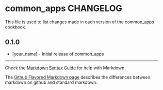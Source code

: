 common_apps CHANGELOG
=====================

This file is used to list changes made in each version of the common_apps cookbook.

0.1.0
-----
- [your_name] - Initial release of common_apps

- - -
Check the [Markdown Syntax Guide](http://daringfireball.net/projects/markdown/syntax) for help with Markdown.

The [Github Flavored Markdown page](http://github.github.com/github-flavored-markdown/) describes the differences between markdown on github and standard markdown.
